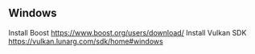 ## Windows
Install Boost https://www.boost.org/users/download/
Install Vulkan SDK https://vulkan.lunarg.com/sdk/home#windows